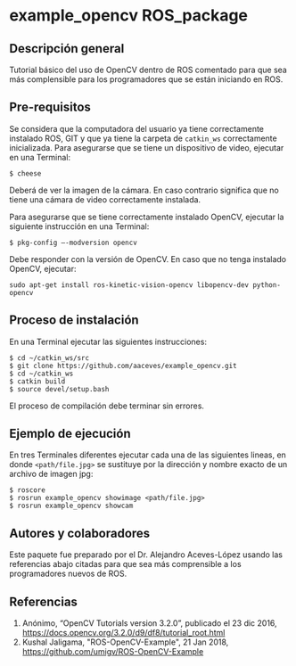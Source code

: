 # example_opencv ROS_package

## Descripción general
Tutorial básico del uso de OpenCV dentro de ROS comentado para que sea más complensible para los programadores que se están iniciando en ROS.

## Pre-requisitos
Se considera que la computadora del usuario ya tiene correctamente instalado ROS, GIT y que ya tiene la carpeta de `catkin_ws` correctamente inicializada.
Para asegurarse que se tiene un dispositivo de video, ejecutar en una Terminal:
```
$ cheese
```
Deberá de ver la imagen de la cámara. En caso contrario significa que no tiene una cámara de video correctamente instalada. 

Para asegurarse que se tiene correctamente instalado OpenCV, ejecutar la siguiente instrucción en una Terminal:
```
$ pkg-config –-modversion opencv
```
Debe responder con la versión de OpenCV. En caso que no tenga instalado OpenCV, ejecutar:
```
sudo apt-get install ros-kinetic-vision-opencv libopencv-dev python-opencv
```
## Proceso de instalación
En una Terminal ejecutar las siguientes instrucciones:
```
$ cd ~/catkin_ws/src
$ git clone https://github.com/aaceves/example_opencv.git
$ cd ~/catkin_ws
$ catkin build
$ source devel/setup.bash
```
El proceso de compilación debe terminar sin errores.

## Ejemplo de ejecución

En tres Terminales diferentes ejecutar cada una de las siguientes lineas, en donde  `<path/file.jpg>` se sustituye por la dirección y nombre exacto de un archivo de imagen jpg:
```
$ roscore
$ rosrun example_opencv showimage <path/file.jpg>
$ rosrun example_opencv showcam
```

## Autores y colaboradores
Este paquete fue preparado por el Dr. Alejandro Aceves-López usando las referencias abajo citadas para que sea más comprensible a los programadores nuevos de ROS.

## Referencias
1. Anónimo, “OpenCV Tutorials version 3.2.0”, publicado el 23 dic 2016, https://docs.opencv.org/3.2.0/d9/df8/tutorial_root.html   
2. Kushal Jaligama, "ROS-OpenCV-Example", 21 Jan 2018, https://github.com/umigv/ROS-OpenCV-Example   
